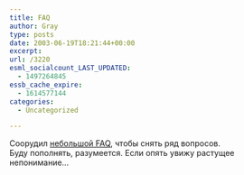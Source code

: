 ```yaml
---
title: FAQ
author: Gray
type: posts
date: 2003-06-19T18:21:44+00:00
excerpt:
url: /3220
esml_socialcount_LAST_UPDATED:
  - 1497264845
essb_cache_expire:
  - 1614577144
categories:
  - Uncategorized

---
```








Соорудил <a href="http://www.searchengines.ru/blog/faq.html" target="_blank">небольшой FAQ</a>, чтобы снять ряд вопросов.  
Буду пополнять, разумеется. Если опять увижу растущее непонимание&#8230;